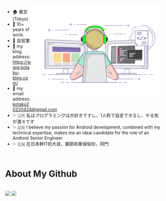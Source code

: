 <img align="right" alt="GIF" src="./home_page.gif" width="420"/>


- :house: 東京(Tokyo)
- :construction_worker: 10+ years of work.
- :office: 自営業
- :flags: my blog address: https://www.kotaku-blog.com/
- :email: my email address: [kotaku20220424@gmail.com](mailto:kotaku20220424@gmail.com)
- :sparkles: :jp: 私はプログラミングは大好きですし、1人称で自走できるし、やる気が満々です
- :sparkles: :us: I believe my passion for Android development, combined with my technical expertise, makes me an ideal candidate for the role of an Android Senior Engineer
- :sparkles: :cn: 在日本幹IT的大叔，願耶和華保佑你，阿門
</br>

# About My Github
<br/> 
<div align="left">
<img height='170' src="https://github-readme-stats.vercel.app/api/top-langs/?username=Espresso521&layout=compact&langs_count=8&theme=cobalt" align="center" />
<img height='170' src="https://github-readme-stats.vercel.app/api?username=Espresso521&show_icons=true&theme=cobalt" align="center" />
</div> 
